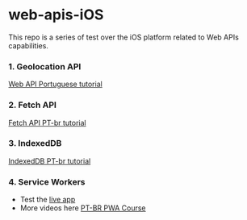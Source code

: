 # web-apis-iOS

This repo is a series of test over the iOS platform related to Web APIs capabilities. 

### 1. Geolocation API

[Web API Portuguese tutorial](https://www.youtube.com/watch?v=dAZQlvdrLOw)

### 2. Fetch API

[Fetch API PT-br tutorial](https://www.youtube.com/watch?v=_P990iU7UVs)

### 3. IndexedDB

[IndexedDB PT-br tutorial](https://www.youtube.com/watch?v=ZqH5vp8a1Ok)

### 4. Service Workers

- Test the [live app](https://kind-pasteur-20325e.netlify.app/)
- More videos here [PT-BR PWA Course](https://www.youtube.com/playlist?list=PLmIA3VZysEqQCi5xOJJDb5QIYgHwPhf_D)
